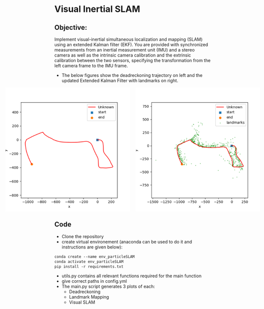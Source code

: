 # Visual Inertial SLAM

## Objective:
Implement visual-inertial simultaneous localization and mapping (SLAM) using an extended Kalman filter
(EKF). You are provided with synchronized measurements from an inertial measurement unit (IMU) and
a stereo camera as well as the intrinsic camera calibration and the extrinsic calibration between the two
sensors, specifying the transformation from the left camera frame to the IMU frame.
- The below figures show the deadreckoning trajectory on left and the updated Extended Kalman Filter with landmarks on right.
<div style="display: flex; justify-content: center;">
  <img src="./images/Traj_10.png" width="400" alt="Traj" style="margin-right: 20px;">
  <img src="./images/Traj_feat_10.png" width="400" alt="Traj and features">
</div>

## 

## Code
- Clone the repository
- create virtual environement (anaconda can be used to do it and instructions are given below):
```
conda create --name env_particleSLAM
conda activate env_particleSLAM
pip install -r requirements.txt
```
- utils.py contains all relevant functions required for the main function
- give correct paths in config.yml
- The main.py script generates 3 plots of each:
	- Deadreckoning
	- Landmark Mapping
	- Visual SLAM

